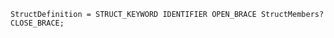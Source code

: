 <!-- This file is generated automatically by infrastructure scripts. Please don't edit by hand. -->

```{ .ebnf .slang-ebnf #StructDefinition }
StructDefinition = STRUCT_KEYWORD IDENTIFIER OPEN_BRACE StructMembers? CLOSE_BRACE;
```
